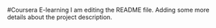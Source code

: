 
#Coursera
E-learning
I am editing the README file. Adding some more details about the project description.
